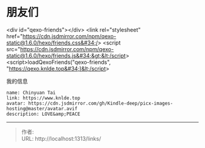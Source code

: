 # 朋友们

&lt;div id=&#34;qexo-friends&#34;&gt;&lt;/div&gt;
&lt;link rel=&#34;stylesheet&#34; href=&#34;https://cdn.jsdmirror.com/npm/qexo-static@1.6.0/hexo/friends.css&#34;/&gt;
&lt;script src=&#34;https://cdn.jsdmirror.com/npm/qexo-static@1.6.0/hexo/friends.js&#34;&gt;&lt;/script&gt;
&lt;script&gt;loadQexoFriends(&#34;qexo-friends&#34;, &#34;https://qexo.knlde.top&#34;)&lt;/script&gt;

我的信息
```
name: Chinyuan Tai
link: https://www.knlde.top
avatar: https://cdn.jsdmirror.com/gh/Kindle-deep/picx-images-hosting@master/avatar.avif
description: LOVE&amp;PEACE
```


---

> 作者:   
> URL: http://localhost:1313/links/  

